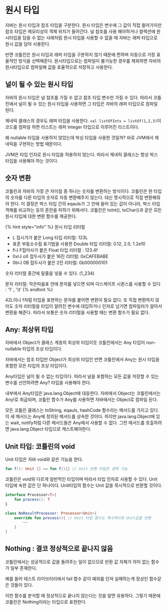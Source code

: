 # 원시 타입

자바는 원시 타입과 참조 타입을 구분한다. 원시 타입은 변수에 그 값이 직접 들어가지만 참조 타입은 메모리상의 객체 위치가 들어간다. 널 참조를 사용 해야하거나 컬렉션에 원시타입을 담을 수 없는 사례처럼 원시 타입을 사용할 수 없을 때 자바는 래퍼 타입으로 원시 값을 담아 사용한다.

반면 코틀린은 원시 타입과 래퍼 타입을 구분하지 않기 때문에 편하며 자동으로 가장 효율적인 방식을 선택해준다. 원시타입으로는 컴파일이 불가능한 경우를 제외하면 자바의 원시타입으로 컴파일해 값을 효율적으로 저장하고 사용한다.



## 널이 될 수 있는 원시 타입&#x20;

자바의 원시 타입은 널 참조를 가질 수 없고 참조 타입 변수만 가질 수 있다. 따라서 코틀린에서 널이 될 수 있는 원시 타입을 사용하면 그 타입은 자바의 래퍼 타입으로 컴파일 된다.&#x20;

제네릭 클래스의 경우도 래퍼 타입을 사용한다. `val listOfInts = listOf(1,2,3)`이 코드를 컴파일 하면 리스트는 래퍼 Integer 타입으로 이루어진 리스트이다. &#x20;

왜 nullable 타입을 사용하지 않았는데 박싱 타입을 사용한 것일까? 바로 JVM에서 제네릭을 구현하는 방법 때문이다.&#x20;

JVM은 타입 인자로 원시 타입을 허용하지 않는다. 따라서 제네릭 클래스는 항상 박스 타입을 사용해야 하는 것이다.



## 숫자 변환&#x20;

코틀린과 자바의 가장 큰 차이점 중 하나는 숫자를 변환하는 방식이다. 코틀린은 한 타입의 숫자를 다른 타입의 숫자로 자동 변환해주지 않는다. 대신 명시적으로 직접 변환해줘야 한다. 이 결정은 박스 타입 간의 eqauls가 그 안에 들어 있는 값이 아니라, 박스 타입 객체를 비교하는 등의 혼란을 피하기 위해서다.  코틀린은 toInt(), toChar()과 같은 모든 원시 타입에 대한 변환 함수를 제공한다.

{% hint style="info" %}
원시 타입 리터럴

* L 접시가가 붙은 Long 타입 리터럴: 123L
* 표준 부동소수점 표기법을 사용한 Double 타입 리터럴: 0.12, 2.0, 1.2e10
* f나 F접미사가 붙은 Float 타입 리터럴 : 123.4f
* 0x나 oX 접두사가 붙은 16진 리터럴: 0xCAFEBABE
* 0b나 0B 접두사가 붙은 2진 리터럴: 0b000000101

숫자 리터럴 중간에 밑줄을 넣을 수 있다. (1\_234)&#x20;

문자 리터럴: 작은따옴표 안에 문자를 넣으면 되며 이스케이프 시퀸스를 사용할 수 있다 : '1' , '\t'
{% endhint %}

42L이나 f처럼 타입을 표현하는 문자를 붙이면 변환이 필요 없다. 또 직접 변환하지 않아도 숫자 리터럴을 타입이 알려진 변수에 대입하거나 인자로 넘기면 컴파일러가 알아서 변환을 해준다. 따라서 보통은 숫자 리터럴을 사용할 때는 변환 함수가 필요 없다.&#x20;



## Any: 최상위 타입&#x20;

자바에서 Object가 클래스 계층의 최상위 타입이듯 코틀린에서는 Any 타입이 non-nullable 타입의 조상 타입이다.&#x20;

자바에서는 참조 타입만 Object가 최상위 타입인 반면 코틀린에서 Any는 원시 타입을 포함한 모든 타입의 조상 타입이다.&#x20;

Any타입은 널이 될 수 없는 타입이다. 따라서 널을 포함하는 모든 값을 저장할 수 있는 변수를 선언하려면 Any? 타입을 사용해야 한다.&#x20;

내부에서 Any타입은 java.lang.Object에 대응한다. 자바에서 Object는 코틀린에서는 Any!로 취급되며, 코틀린 함수가 Any를 사용하면 자바에서는 Object로 컴파일 된다.&#x20;

모든 코틀린 클래스는 toString, eqauls, hashCode 함수라는 메서드를 가지고 있다. 이 세 메서드는 Any에 정의된 메서드를 상속한 것이다. 하지만 java.lang.Object에 있는 wait, notify처럼 다른 메서드들은 Any에서 사용할 수 없다. 그런 메서드를 호출하려면 java.lang.Object 타입으로 캐스트해야한다.&#x20;



## Unit 타입: 코틀린의 void

Unit 타입은 자바 void와 같은 기능을 한다.&#x20;

```kotlin
fun f(): Unit {} == fun f(){} // Unit 반환 타입은 생략 가능
```

코틀린은 void와 다르게 일반적인 타입이며 따라서 타입 인자로 사용할 수 있다. Unit 타입에 속한 값은 단 하나이다. Unit타입의 함수는 Unit 값을 묵시적으로 반환할 것이다.&#x20;

```kotlin
interface Processor<T>{
    fun process(): T
}

class NoResultProcessor: Processor<Unit>{
    override fun process(){ // Unit 타입 함수는 묵시적으로 Unit값을 반환 
        ~~ 
    }
}

```



## Nothing : 결코 정상적으로 끝나지 않음

코틀린에서는 성공적으로 값을 돌려주는 일이 없으므로 반환 값 자체가 의미 없는 함수가 일부 존재한다.&#x20;

예를 들어 테스트 라이브러리에서 fail 함수 같이 예외를 던져 실패하는게 정상인 함수같은 것들이 있다.&#x20;

이런 함수를 분석할 때 정상적으로 끝나지 않는다는 것을 알면 유용하다. 그렇기 때문에 코틀린은 Nothing이라는 타입으로 표현한다.&#x20;







